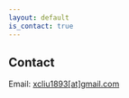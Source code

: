 ```yaml
---
layout: default
is_contact: true
---
```


## Contact

Email: [xcliu1893[at]gmail.com](mailto:xcliu1893@gmail.com)




